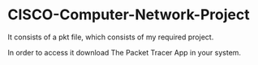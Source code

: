 # CISCO-Computer-Network-Project

It consists of a pkt file, which consists of my required project.

In order to access it download The Packet Tracer App in your system.
